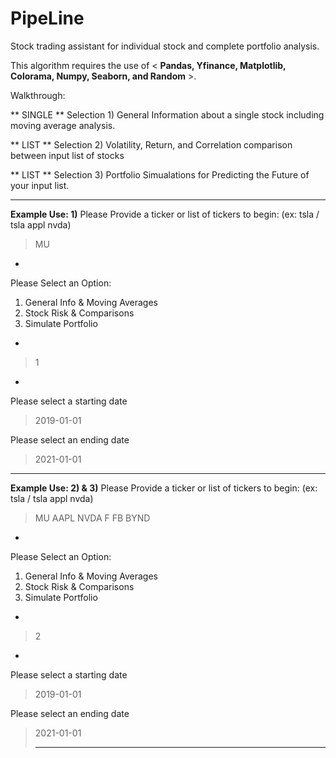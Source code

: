 # PipeLine
Stock trading assistant for individual stock and complete portfolio analysis.


This algorithm requires the use of < **Pandas, Yfinance, Matplotlib, Colorama, Numpy, Seaborn, and Random** >.

Walkthrough:

** SINGLE ** Selection 1) General Information about a single stock including moving average analysis.

** LIST ** Selection 2) Volatility, Return, and Correlation comparison between input list of stocks 

** LIST ** Selection 3) Portfolio Simualations for Predicting the Future of your input list.

__________________________________________________________________
__Example Use: 1)__
Please Provide a ticker or list of tickers to begin: (ex: tsla / tsla appl nvda) 
> MU
 -
 Please Select an Option: 
 1. General Info & Moving Averages
 2. Stock Risk & Comparisons
 3. Simulate Portfolio
 -
> 1
 - 
Please select a starting date 
> 2019-01-01

Please select an ending date 
> 2021-01-01
__________________________________________________________________
__Example Use: 2) & 3)__
Please Provide a ticker or list of tickers to begin: (ex: tsla / tsla appl nvda) 
> MU AAPL NVDA F FB BYND
 -
 Please Select an Option: 
 1. General Info & Moving Averages
 2. Stock Risk & Comparisons
 3. Simulate Portfolio
 - 
> 2
 - 
Please select a starting date 
> 2019-01-01

Please select an ending date 
> 2021-01-01
> __________________________________________________________________
